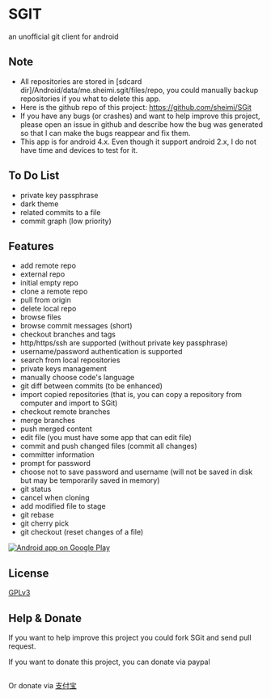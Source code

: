 SGIT
====

an unofficial git client for android

Note
-------
* All repositories are stored in [sdcard dir]/Android/data/me.sheimi.sgit/files/repo, you could manually backup repositories if you what to delete this app.
* Here is the github repo of this project: https://github.com/sheimi/SGit
* If you have any bugs (or crashes) and want to help improve this project, please open an issue in github and describe how the bug was generated so that I can make the bugs reappear and fix them.
* This app is for android 4.x. Even though it support android 2.x, I do not have time and devices to test for it.

To Do List
---------------
* private key passphrase
* dark theme
* related commits to a file
* commit graph (low priority)

Features
------------
* add remote repo
* external repo
* initial empty repo
* clone a remote repo
* pull from origin
* delete local repo
* browse files
* browse commit messages (short)
* checkout branches and tags
* http/https/ssh are supported (without private key passphrase)
* username/password authentication is supported
* search from local repositories
* private keys management
* manually choose code's language
* git diff between commits (to be enhanced)
* import copied repositories (that is, you can copy a repository from computer and import to SGit)
* checkout remote branches
* merge branches
* push merged content
* edit file (you must have some app that can edit file)
* commit and push changed files (commit all changes)
* committer information
* prompt for password
* choose not to save password and username (will not be saved in disk but may be temporarily saved in memory)
* git status
* cancel when cloning
* add modified file to stage
* git rebase
* git cherry pick
* git checkout <file> (reset changes of a file)


<a href="https://play.google.com/store/apps/details?id=me.sheimi.sgit"><img alt="Android app on Google Play" src="https://developer.android.com/images/brand/en_app_rgb_wo_45.png" /></a>



License
-------

[GPLv3](./LICENSE)

Help & Donate
------
If you want to help improve this project you could fork SGit and send pull
request.

If you want to donate this project, you can donate via paypal

<a target='_blank' href="https://www.paypal.com/cgi-bin/webscr?cmd=_donations&business=KWFGX7RNJ6LM8&lc=US&item_name=Donate%20SGit&item_number=sgit&currency_code=USD&bn=PP%2dDonationsBF%3abtn_donateCC_LG%2egif%3aNonHosted"><img alt="" border="0" src="https://www.paypalobjects.com/en_US/i/btn/btn_donateCC_LG.gif"></a>

Or donate via [支付宝](https://me.alipay.com/sheimi)



